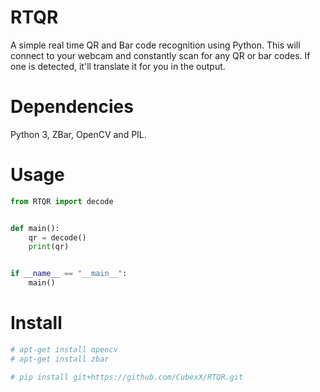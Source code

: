 # RTQR
A simple real time QR and Bar code recognition using Python. This will connect to your webcam and constantly scan for any QR or bar codes. If one is detected, it'll translate it for you in the output.  

# Dependencies
Python 3, ZBar, OpenCV and PIL.

# Usage
```python
from RTQR import decode


def main():
    qr = decode()
    print(qr)


if __name__ == "__main__":
    main()
```

# Install
```bash
# apt-get install opencv
# apt-get install zbar
```

```bash
# pip install git+https://github.com/CubexX/RTQR.git
```